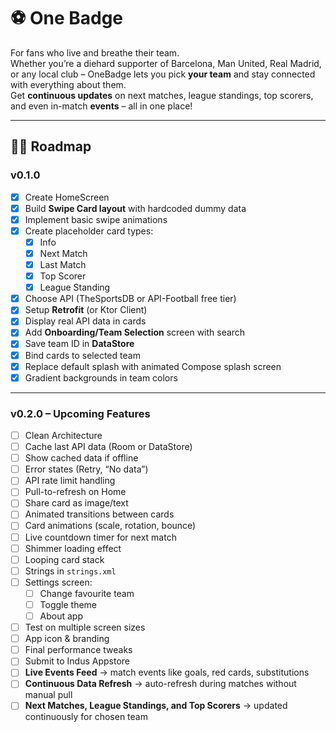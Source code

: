 # ⚽ One Badge

For fans who live and breathe their team.  
Whether you’re a diehard supporter of Barcelona, Man United, Real Madrid, or any local club – OneBadge lets you pick **your team** and stay connected with everything about them.  
Get **continuous updates** on next matches, league standings, top scorers, and even in-match **events** – all in one place!  

---

## 📌🎢 Roadmap

### **v0.1.0**
- [x] Create HomeScreen  
- [x] Build **Swipe Card layout** with hardcoded dummy data  
- [x] Implement basic swipe animations  
- [x] Create placeholder card types:  
  - [x] Info  
  - [x] Next Match  
  - [x] Last Match  
  - [x] Top Scorer  
  - [x] League Standing  
- [x] Choose API (TheSportsDB or API-Football free tier)  
- [x] Setup **Retrofit** (or Ktor Client)  
- [x] Display real API data in cards  
- [x] Add **Onboarding/Team Selection** screen with search  
- [x] Save team ID in **DataStore**  
- [x] Bind cards to selected team  
- [x] Replace default splash with animated Compose splash screen  
- [x] Gradient backgrounds in team colors  

---

### **v0.2.0 – Upcoming Features**
- [ ] Clean Architecture
- [ ] Cache last API data (Room or DataStore)  
- [ ] Show cached data if offline  
- [ ] Error states (Retry, “No data”)  
- [ ] API rate limit handling  
- [ ] Pull-to-refresh on Home  
- [ ] Share card as image/text  
- [ ] Animated transitions between cards  
- [ ] Card animations (scale, rotation, bounce)  
- [ ] Live countdown timer for next match  
- [ ] Shimmer loading effect  
- [ ] Looping card stack  
- [ ] Strings in `strings.xml`  
- [ ] Settings screen:  
  - [ ] Change favourite team  
  - [ ] Toggle theme  
  - [ ] About app  
- [ ] Test on multiple screen sizes  
- [ ] App icon & branding  
- [ ] Final performance tweaks  
- [ ] Submit to Indus Appstore  
- [ ] **Live Events Feed** → match events like goals, red cards, substitutions  
- [ ] **Continuous Data Refresh** → auto-refresh during matches without manual pull  
- [ ] **Next Matches, League Standings, and Top Scorers** → updated continuously for chosen team  
